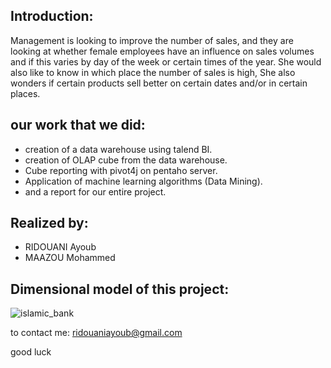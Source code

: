 ## Introduction:
Management is looking to improve the number of sales, and they are looking at whether female employees have an influence on sales volumes and if this varies by day of the week or certain times of the year. She would also like to know in which place the number of sales is high, She also wonders if certain products sell better on certain dates and/or in certain places.

## our work that we did:
- creation of a data warehouse using talend BI.
- creation of OLAP cube from the data warehouse.
- Cube reporting with pivot4j on pentaho server.
- Application of machine learning algorithms (Data Mining).
- and a report for our entire project.

## Realized by:
- RIDOUANI Ayoub
- MAAZOU Mohammed

## Dimensional model of this project:
![islamic_bank](https://raw.githubusercontent.com/ayoubridouani/olist_business_intelligence_project/master/Mod%C3%A8le%20Dimensionnel.jpeg "Dimensional model of this project")


to contact me: ridouaniayoub@gmail.com

good luck
